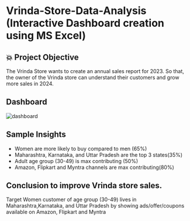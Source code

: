 # Vrinda-Store-Data-Analysis (Interactive Dashboard creation using MS Excel)
## :boom: Project Objective
The Vrinda Store wants to create an annual sales report for 2023. So that, the owner of the Vrinda store can understand their customers and grow more sales in 2024.

## Dashboard
![dashboard](https://github.com/Kabin24/Vrinda-store-2023-Analysis/assets/108089715/3bfc04d3-abd8-444f-8b28-d87e8ae51b91)

## Sample Insights 
- Women are more likely to buy compared to men (65%)
- Maharashtra, Karnataka, and Uttar Pradesh are the top 3 states(35%)
- Adult age group (30-49) is max contributing (50%)
- Amazon, Flipkart and Myntra channels are max contributing(80%)

## Conclusion to improve Vrinda store sales.
Target Women customer of age group (30-49) lives in Maharashtra,Karnataka, and Uttar Pradesh by showing ads/offer/coupons
available on Amazon, Flipkart and Myntra



